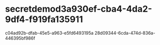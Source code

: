 # secretdemod3a930ef-cba4-4da2-9df4-f919fa135911
c04ad92b-dfab-45e5-a963-e5fd6493195a
28d09344-6cda-474d-836a-446395bf986f
